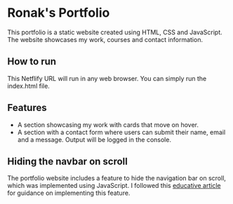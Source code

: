 # Ronak's Portfolio
This portfolio is a static website created using HTML, CSS and JavaScript. The website showcases my work, courses and contact information.

## How to run
This Netflify URL will run in any web browser. You can simply run the index.html file. 

## Features
- A section showcasing my work with cards that move on hover.
- A section with a contact form where users can submit their name, email and a message. Output will be logged in the console.
 
## Hiding the navbar on scroll
The portfolio website includes a feature to hide the navigation bar on scroll, which was implemented using JavaScript. I followed this [educative article](https://www.educative.io/answers/how-to-hide-the-navbar-on-scroll-on-a-webpage) for guidance on implementing this feature.
